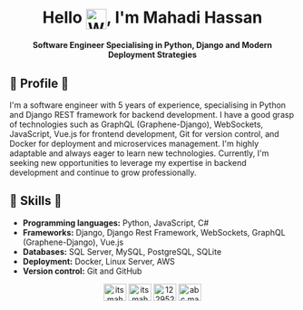 <h1 align="center">Hello <img align=center src="https://user-images.githubusercontent.com/26017543/213809353-c908d93c-3dff-4694-9d13-e0e5cbdb879c.png" alt="Waving Hand" width="36" height="36" />, I'm Mahadi Hassan</h1>
<h4 align="center">Software Engineer Specialising in Python, Django and Modern Deployment Strategies</h3>



## 📝 Profile 🌱
I'm a software engineer with 5 years of experience, specialising in Python and Django REST framework for backend development. I have a good grasp of technologies such as GraphQL (Graphene-Django), WebSockets, JavaScript, Vue.js for frontend development, Git for version control, and Docker for deployment and microservices management. I'm highly adaptable and always eager to learn new technologies. Currently, I'm seeking new opportunities to leverage my expertise in backend development and continue to grow professionally.

## 💼 Skills 🚀
- **Programming languages:** Python, JavaScript, C#
- **Frameworks:** Django, Django Rest Framework, WebSockets, GraphQL (Graphene-Django), Vue.js
- **Databases:** SQL Server, MySQL, PostgreSQL, SQLite
- **Deployment:** Docker, Linux Server, AWS 
- **Version control:** Git and GitHub


<!-- <p align="center">
  <a href="https://git.io/streak-stats">
    <img src="http://github-readme-streak-stats.herokuapp.com?user=itsmahadi007&theme=github-dark&hide_border=true&date_format=M%20j%5B%2C%20Y%5D" alt="GitHub Streak stats">
  </a>
</p> -->

<!-- <h3 align="center">🔗 Connect with me:</h3> -->

<p align="center">
<a href="https://twitter.com/itsmahadi" target="blank"><img align="center" src="https://raw.githubusercontent.com/rahuldkjain/github-profile-readme-generator/master/src/images/icons/Social/twitter.svg" alt="itsmahadi" height="30" width="40" /></a>
<a href="https://www.linkedin.com/in/itsmahadi007" target="blank"><img align="center" src="https://raw.githubusercontent.com/rahuldkjain/github-profile-readme-generator/master/src/images/icons/Social/linked-in-alt.svg" alt="itsmahadi007" height="30" width="40" /></a>
<a href="https://stackoverflow.com/users/12295256" target="blank"><img align="center" src="https://raw.githubusercontent.com/rahuldkjain/github-profile-readme-generator/master/src/images/icons/Social/stack-overflow.svg" alt="12295256" height="30" width="40" /></a>
<a href="https://fb.com/abc.mahadi" target="blank"><img align="center" src="https://raw.githubusercontent.com/rahuldkjain/github-profile-readme-generator/master/src/images/icons/Social/facebook.svg" alt="abc.mahadi" height="30" width="40" /></a>
</p>
